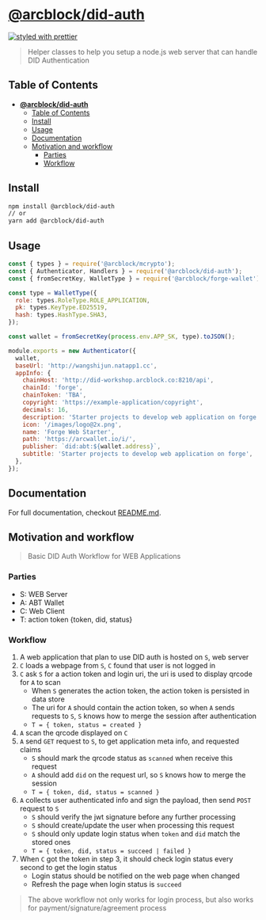 # [**@arcblock/did-auth**](https://github.com/arcblock/forge-js)

[![styled with prettier](https://img.shields.io/badge/styled_with-prettier-ff69b4.svg)](https://github.com/prettier/prettier)

> Helper classes to help you setup a node.js web server that can handle DID Authentication

## Table of Contents

- [**@arcblock/did-auth**](#arcblockdid-auth)
  - [Table of Contents](#table-of-contents)
  - [Install](#install)
  - [Usage](#usage)
  - [Documentation](#documentation)
  - [Motivation and workflow](#motivation-and-workflow)
    - [Parties](#parties)
    - [Workflow](#workflow)

## Install

```sh
npm install @arcblock/did-auth
// or
yarn add @arcblock/did-auth
```

## Usage

```js
const { types } = require('@arcblock/mcrypto');
const { Authenticator, Handlers } = require('@arcblock/did-auth');
const { fromSecretKey, WalletType } = require('@arcblock/forge-wallet');

const type = WalletType({
  role: types.RoleType.ROLE_APPLICATION,
  pk: types.KeyType.ED25519,
  hash: types.HashType.SHA3,
});

const wallet = fromSecretKey(process.env.APP_SK, type).toJSON();

module.exports = new Authenticator({
  wallet,
  baseUrl: 'http://wangshijun.natapp1.cc',
  appInfo: {
    chainHost: 'http://did-workshop.arcblock.co:8210/api',
    chainId: 'forge',
    chainToken: 'TBA',
    copyright: 'https://example-application/copyright',
    decimals: 16,
    description: 'Starter projects to develop web application on forge',
    icon: '/images/logo@2x.png',
    name: 'Forge Web Starter',
    path: 'https://arcwallet.io/i/',
    publisher: `did:abt:${wallet.address}`,
    subtitle: 'Starter projects to develop web application on forge',
  },
});
```

## Documentation

For full documentation, checkout [README.md](./docs/README.md).

## Motivation and workflow

> Basic DID Auth Workflow for WEB Applications

### Parties

- S: WEB Server
- A: ABT Wallet
- C: Web Client
- T: action token {token, did, status}

### Workflow

1. A web application that plan to use DID auth is hosted on `S`, web server
2. `C` loads a webpage from `S`, `C` found that user is not logged in
3. `C` ask `S` for a action token and login uri, the uri is used to display qrcode for `A` to scan
   - When `S` generates the action token, the action token is persisted in data store
   - The uri for `A` should contain the action token, so when `A` sends requests to `S`, `S` knows how to merge the session after authentication
   - `T = { token, status = created }`
4. `A` scan the qrcode displayed on `C`
5. `A` send `GET` request to `S`, to get application meta info, and requested claims
   - `S` should mark the qrcode status as `scanned` when receive this request
   - `A` should add `did` on the request url, so `S` knows how to merge the session
   - `T = { token, did, status = scanned }`
6. `A` collects user authenticated info and sign the payload, then send `POST` request to `S`
   - `S` should verify the jwt signature before any further processing
   - `S` should create/update the user when processing this request
   - `S` should only update login status when `token` and `did` match the stored ones
   - `T = { token, did, status = succeed | failed }`
7. When `C` got the token in step 3, it should check login status every second to get the login status
   - Login status should be notified on the web page when changed
   - Refresh the page when login status is `succeed`

> The above workflow not only works for login process, but also works for payment/signature/agreement process
